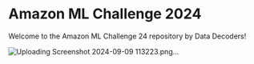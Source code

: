 # Amazon ML Challenge 2024
Welcome to the Amazon ML Challenge 24  repository by Data Decoders!


![Uploading Screenshot 2024-09-09 113223.png…]()
